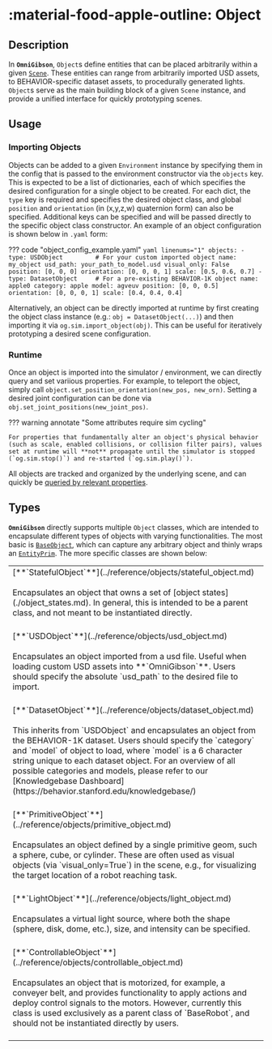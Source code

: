 # :material-food-apple-outline: **Object**

## Description

In **`OmniGibson`**, `Object`s define entities that can be placed arbitrarily within a given [`Scene`](./scenes.md). These entities can range from arbitrarily imported USD assets, to BEHAVIOR-specific dataset assets, to procedurally generated lights. `Object`s serve as the main building block of a given `Scene` instance, and provide a unified interface for quickly prototyping scenes.

## Usage

### Importing Objects

Objects can be added to a given `Environment` instance by specifying them in the config that is passed to the environment constructor via the `objects` key. This is expected to be a list of dictionaries, each of which specifies the desired configuration for a single object to be created. For each dict, the `type` key is required and specifies the desired object class, and global `position` and `orientation` (in (x,y,z,w) quaternion form) can also be specified. Additional keys can be specified and will be passed directly to the specific object class constructor. An example of an object configuration is shown below in `.yaml` form:


??? code "object_config_example.yaml"
    ``` yaml linenums="1"
    objects:
      - type: USDObject         # For your custom imported object
        name: my_object
        usd_path: your_path_to_model.usd
        visual_only: False
        position: [0, 0, 0]
        orientation: [0, 0, 0, 1]
        scale: [0.5, 0.6, 0.7]
      - type: DatasetObject     # For a pre-existing BEHAVIOR-1K object
        name: apple0
        category: apple
        model: agveuv
        position: [0, 0, 0.5]
        orientation: [0, 0, 0, 1]
        scale: [0.4, 0.4, 0.4]
    ```

Alternatively, an object can be directly imported at runtime by first creating the object class instance (e.g.: `obj = DatasetObject(...)`) and then importing it via `og.sim.import_object(obj)`. This can be useful for iteratively prototyping a desired scene configuration.

### Runtime

Once an object is imported into the simulator / environment, we can directly query and set variious properties. For example, to teleport the object, simply call `object.set_position_orientation(new_pos, new_orn)`. Setting a desired joint configuration can be done via `obj.set_joint_positions(new_joint_pos)`.

??? warning annotate "Some attributes require sim cycling"

    For properties that fundamentally alter an object's physical behavior (such as scale, enabled collisions, or collision filter pairs), values set at runtime will **not** propagate until the simulator is stopped (`og.sim.stop()`) and re-started (`og.sim.play()`).


All objects are tracked and organized by the underlying scene, and can quickly be [queried by relevant properties](./scenes.md#runtime).


## Types
**`OmniGibson`** directly supports multiple `Object` classes, which are intended to encapsulate different types of objects with varying functionalities. The most basic is [`BaseObject`](../reference/objects/object_base.md), which can capture any arbitrary object and thinly wraps an [`EntityPrim`](../reference/prims/entity_prim.md). The more specific classes are shown below:

<table markdown="span">
    <tr>
        <td valign="top">
            [**`StatefulObject`**](../reference/objects/stateful_object.md)<br><br>
            Encapsulates an object that owns a set of [object states](./object_states.md). In general, this is intended to be a parent class, and not meant to be instantiated directly.<br><br>
        </td>
    </tr>
    <tr>
        <td valign="top">
            [**`USDObject`**](../reference/objects/usd_object.md)<br><br>
            Encapsulates an object imported from a usd file. Useful when loading custom USD assets into **`OmniGibson`**. Users should specify the absolute `usd_path` to the desired file to import.<br><br>
        </td>
    </tr>
    <tr>
        <td valign="top">
            [**`DatasetObject`**](../reference/objects/dataset_object.md)<br><br>
            This inherits from `USDObject` and encapsulates an object from the BEHAVIOR-1K dataset. Users should specify the `category` and `model` of object to load, where `model` is a 6 character string unique to each dataset object. For an overview of all possible categories and models, please refer to our [Knowledgebase Dashboard](https://behavior.stanford.edu/knowledgebase/)<br><br>
        </td>
    </tr>
    <tr>
        <td valign="top">
            [**`PrimitiveObject`**](../reference/objects/primitive_object.md)<br><br>
            Encapsulates an object defined by a single primitive geom, such a sphere, cube, or cylinder. These are often used as visual objects (via `visual_only=True`) in the scene, e.g., for visualizing the target location of a robot reaching task.<br><br>
        </td>
    </tr>
    <tr>
        <td valign="top">
            [**`LightObject`**](../reference/objects/light_object.md)<br><br>
            Encapsulates a virtual light source, where both the shape (sphere, disk, dome, etc.), size, and intensity can be specified.<br><br>
        </td>
    </tr>
    <tr>
        <td valign="top">
            [**`ControllableObject`**](../reference/objects/controllable_object.md)<br><br>
            Encapsulates an object that is motorized, for example, a conveyer belt, and provides functionality to apply actions and deploy control signals to the motors. However, currently this class is used exclusively as a parent class of `BaseRobot`, and should not be instantiated directly by users.<br><br>
        </td>
    </tr>
</table>
